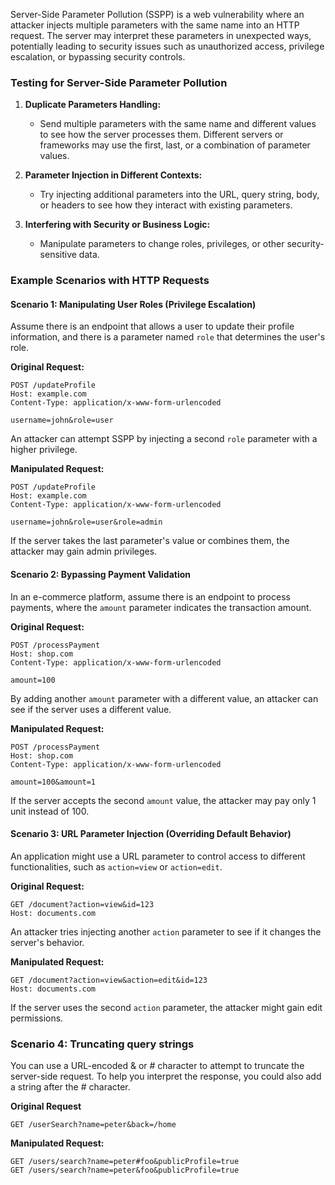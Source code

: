 Server-Side Parameter Pollution (SSPP) is a web vulnerability where an attacker injects multiple parameters with the same name into an HTTP request. The server may interpret these parameters in unexpected ways, potentially leading to security issues such as unauthorized access, privilege escalation, or bypassing security controls.

### Testing for Server-Side Parameter Pollution

1. **Duplicate Parameters Handling:**
   - Send multiple parameters with the same name and different values to see how the server processes them. Different servers or frameworks may use the first, last, or a combination of parameter values.
   
2. **Parameter Injection in Different Contexts:**
   - Try injecting additional parameters into the URL, query string, body, or headers to see how they interact with existing parameters.

3. **Interfering with Security or Business Logic:**
   - Manipulate parameters to change roles, privileges, or other security-sensitive data.

### Example Scenarios with HTTP Requests

#### Scenario 1: Manipulating User Roles (Privilege Escalation)
Assume there is an endpoint that allows a user to update their profile information, and there is a parameter named `role` that determines the user's role.

**Original Request:**
```
POST /updateProfile
Host: example.com
Content-Type: application/x-www-form-urlencoded

username=john&role=user
```

An attacker can attempt SSPP by injecting a second `role` parameter with a higher privilege.

**Manipulated Request:**
```
POST /updateProfile
Host: example.com
Content-Type: application/x-www-form-urlencoded

username=john&role=user&role=admin
```

If the server takes the last parameter's value or combines them, the attacker may gain admin privileges.

#### Scenario 2: Bypassing Payment Validation
In an e-commerce platform, assume there is an endpoint to process payments, where the `amount` parameter indicates the transaction amount.

**Original Request:**
```
POST /processPayment
Host: shop.com
Content-Type: application/x-www-form-urlencoded

amount=100
```

By adding another `amount` parameter with a different value, an attacker can see if the server uses a different value.

**Manipulated Request:**
```
POST /processPayment
Host: shop.com
Content-Type: application/x-www-form-urlencoded

amount=100&amount=1
```

If the server accepts the second `amount` value, the attacker may pay only 1 unit instead of 100.

#### Scenario 3: URL Parameter Injection (Overriding Default Behavior)
An application might use a URL parameter to control access to different functionalities, such as `action=view` or `action=edit`.

**Original Request:**
```
GET /document?action=view&id=123
Host: documents.com
```

An attacker tries injecting another `action` parameter to see if it changes the server's behavior.

**Manipulated Request:**
```
GET /document?action=view&action=edit&id=123
Host: documents.com
```

If the server uses the second `action` parameter, the attacker might gain edit permissions.

### Scenario 4: Truncating query strings

You can use a URL-encoded & or # character to attempt to truncate the server-side request. To help you interpret the response, you could also add a string after the # character.

**Original Request**
```
GET /userSearch?name=peter&back=/home
```
**Manipulated Request:**
```
GET /users/search?name=peter#foo&publicProfile=true
GET /users/search?name=peter&foo&publicProfile=true
```
